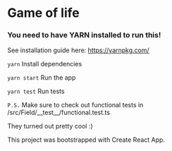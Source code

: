 # Game of life

### You need to have YARN installed to run this!

See installation guide here: https://yarnpkg.com/

`yarn`
Install dependencies

`yarn start`
Run the app

`yarn test`
Run tests

`P.S.` Make sure to check out functional tests in
/src/Field/\_\_test\_\_/functional.test.ts

They turned out pretty cool :)

This project was bootstrapped with Create React App.
